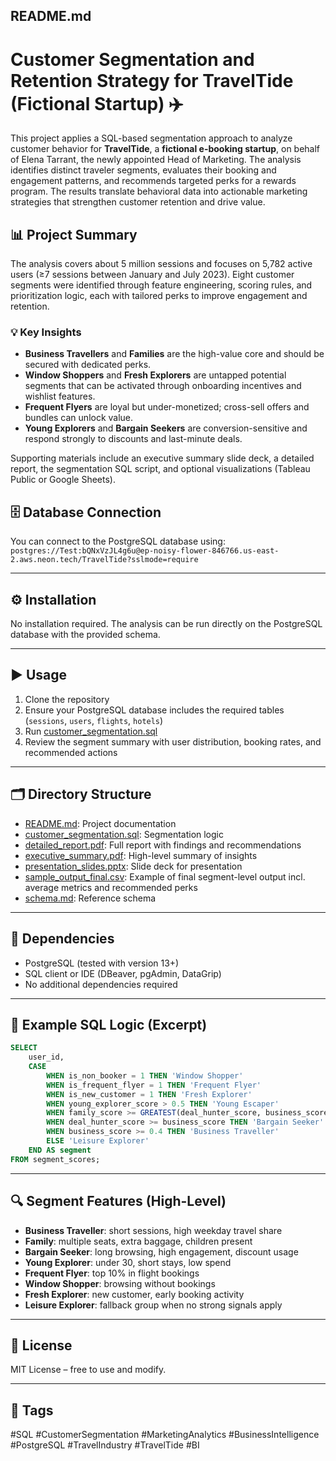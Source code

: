 ## README.md

# Customer Segmentation and Retention Strategy for TravelTide (Fictional Startup) ✈️

This project applies a SQL-based segmentation approach to analyze customer behavior for **TravelTide**, a **fictional e-booking startup**, on behalf of Elena Tarrant, the newly appointed Head of Marketing. The analysis identifies distinct traveler segments, evaluates their booking and engagement patterns, and recommends targeted perks for a rewards program. The results translate behavioral data into actionable marketing strategies that strengthen customer retention and drive value.


## 📊 Project Summary

The analysis covers about 5 million sessions and focuses on 5,782 active users (≥7 sessions between January and July 2023). Eight customer segments were identified through feature engineering, scoring rules, and prioritization logic, each with tailored perks to improve engagement and retention.

### 💡 Key Insights

- **Business Travellers** and **Families** are the high-value core and should be secured with dedicated perks.
- **Window Shoppers** and **Fresh Explorers** are untapped potential segments that can be activated through onboarding incentives and wishlist features.
- **Frequent Flyers** are loyal but under-monetized; cross-sell offers and bundles can unlock value.
- **Young Explorers** and **Bargain Seekers** are conversion-sensitive and respond strongly to discounts and last-minute deals.

Supporting materials include an executive summary slide deck, a detailed report, the segmentation SQL script, and optional visualizations (Tableau Public or Google Sheets).

## 🗄️ Database Connection

You can connect to the PostgreSQL database using:  
`postgres://Test:bQNxVzJL4g6u@ep-noisy-flower-846766.us-east-2.aws.neon.tech/TravelTide?sslmode=require`

---

## ⚙️ Installation

No installation required. The analysis can be run directly on the PostgreSQL database with the provided schema.

---

## ▶️ Usage

1. Clone the repository
2. Ensure your PostgreSQL database includes the required tables (`sessions`, `users`, `flights`, `hotels`)
3. Run [customer_segmentation.sql](customer_segmentation.sql)
4. Review the segment summary with user distribution, booking rates, and recommended actions

---

## 🗂️ Directory Structure

- [README.md](README.md): Project documentation  
- [customer_segmentation.sql](customer_segmentation.sql): Segmentation logic  
- [detailed_report.pdf](detailed_report.pdf): Full report with findings and recommendations  
- [executive_summary.pdf](executive_summary.pdf): High-level summary of insights  
- [presentation_slides.pptx](presentation_slides.pdf): Slide deck for presentation  
- [sample_output_final.csv](sample_output_final.csv): Example of final segment-level output incl. average metrics and recommended perks  
- [schema.md](schema.md): Reference schema

---

## 🔧 Dependencies

- PostgreSQL (tested with version 13+)
- SQL client or IDE (DBeaver, pgAdmin, DataGrip)
- No additional dependencies required

---

## 📝 Example SQL Logic (Excerpt)

```sql
SELECT
    user_id,
    CASE
        WHEN is_non_booker = 1 THEN 'Window Shopper'
        WHEN is_frequent_flyer = 1 THEN 'Frequent Flyer'
        WHEN is_new_customer = 1 THEN 'Fresh Explorer'
        WHEN young_explorer_score > 0.5 THEN 'Young Escaper'
        WHEN family_score >= GREATEST(deal_hunter_score, business_score) THEN 'Family'
        WHEN deal_hunter_score >= business_score THEN 'Bargain Seeker'
        WHEN business_score >= 0.4 THEN 'Business Traveller'
        ELSE 'Leisure Explorer'
    END AS segment
FROM segment_scores;
```
---

## 🔍 Segment Features (High-Level)

- **Business Traveller**: short sessions, high weekday travel share
- **Family**: multiple seats, extra baggage, children present
- **Bargain Seeker**: long browsing, high engagement, discount usage
- **Young Explorer**: under 30, short stays, low spend
- **Frequent Flyer**: top 10% in flight bookings
- **Window Shopper**: browsing without bookings
- **Fresh Explorer**: new customer, early booking activity
- **Leisure Explorer**: fallback group when no strong signals apply

---

## 📜 License

MIT License – free to use and modify.

---

## 🔖 Tags

#SQL #CustomerSegmentation #MarketingAnalytics #BusinessIntelligence #PostgreSQL #TravelIndustry #TravelTide #BI
